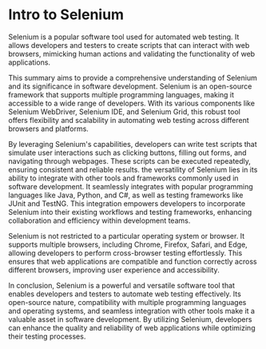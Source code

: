 # Intro to Selenium

Selenium is a popular software tool used for automated web testing. It allows developers and testers to create scripts that can interact with web browsers, mimicking human actions and validating the functionality of web applications.

This summary aims to provide a comprehensive understanding of Selenium and its significance in software development. Selenium is an open-source framework that supports multiple programming languages, making it accessible to a wide range of developers. With its various components like Selenium WebDriver, Selenium IDE, and Selenium Grid, this robust tool offers flexibility and scalability in automating web testing across different browsers and platforms.

By leveraging Selenium's capabilities, developers can write test scripts that simulate user interactions such as clicking buttons, filling out forms, and navigating through webpages. These scripts can be executed repeatedly, ensuring consistent and reliable results. the versatility of Selenium lies in its ability to integrate with other tools and frameworks commonly used in software development. It seamlessly integrates with popular programming languages like Java, Python, and C#, as well as testing frameworks like JUnit and TestNG. This integration empowers developers to incorporate Selenium into their existing workflows and testing frameworks, enhancing collaboration and efficiency within development teams.

Selenium is not restricted to a particular operating system or browser. It supports multiple browsers, including Chrome, Firefox, Safari, and Edge, allowing developers to perform cross-browser testing effortlessly. This ensures that web applications are compatible and function correctly across different browsers, improving user experience and accessibility.

In conclusion, Selenium is a powerful and versatile software tool that enables developers and testers to automate web testing effectively. Its open-source nature, compatibility with multiple programming languages and operating systems, and seamless integration with other tools make it a valuable asset in software development. By utilizing Selenium, developers can enhance the quality and reliability of web applications while optimizing their testing processes.
